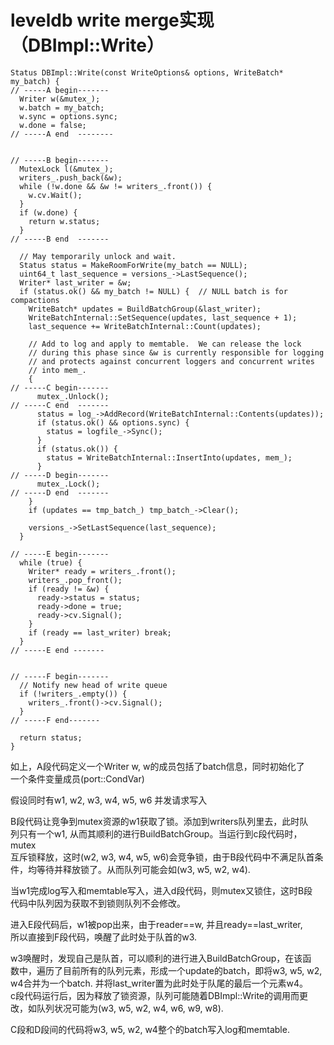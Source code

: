 leveldb write merge实现（DBImpl::Write）
================================================================================

<pre><code>Status DBImpl::Write(const WriteOptions& options, WriteBatch* my_batch) {
// -----A begin-------  
  Writer w(&mutex_);  
  w.batch = my_batch;  
  w.sync = options.sync;  
  w.done = false;  
// -----A end  --------  


// -----B begin-------  
  MutexLock l(&mutex_);  
  writers_.push_back(&w);  
  while (!w.done && &w != writers_.front()) {  
    w.cv.Wait();  
  }  
  if (w.done) {  
    return w.status;  
  }  
// -----B end  -------  

  // May temporarily unlock and wait.  
  Status status = MakeRoomForWrite(my_batch == NULL);  
  uint64_t last_sequence = versions_->LastSequence();  
  Writer* last_writer = &w;  
  if (status.ok() && my_batch != NULL) {  // NULL batch is for compactions  
    WriteBatch* updates = BuildBatchGroup(&last_writer);  
    WriteBatchInternal::SetSequence(updates, last_sequence + 1);  
    last_sequence += WriteBatchInternal::Count(updates);  

    // Add to log and apply to memtable.  We can release the lock  
    // during this phase since &w is currently responsible for logging  
    // and protects against concurrent loggers and concurrent writes  
    // into mem_.  
    {
// -----C begin-------  
      mutex_.Unlock();  
// -----C end  -------  
      status = log_->AddRecord(WriteBatchInternal::Contents(updates));  
      if (status.ok() && options.sync) {  
        status = logfile_->Sync();  
      }  
      if (status.ok()) {  
        status = WriteBatchInternal::InsertInto(updates, mem_);  
      }  
// -----D begin-------  
      mutex_.Lock();  
// -----D end  -------  
    }  
    if (updates == tmp_batch_) tmp_batch_->Clear();  

    versions_->SetLastSequence(last_sequence);  
  }  

// -----E begin-------  
  while (true) {  
    Writer* ready = writers_.front();  
    writers_.pop_front();  
    if (ready != &w) {  
      ready->status = status;  
      ready->done = true;  
      ready->cv.Signal();  
    }  
    if (ready == last_writer) break;  
  }  
// -----E end -------  


// -----F begin-------  
  // Notify new head of write queue  
  if (!writers_.empty()) {  
    writers_.front()->cv.Signal();  
  }  
// -----F end-------  

  return status;  
}</code></pre>


如上，A段代码定义一个Writer w, w的成员包括了batch信息，同时初始化了  
一个条件变量成员(port::CondVar)  

假设同时有w1, w2, w3, w4, w5, w6 并发请求写入  

B段代码让竞争到mutex资源的w1获取了锁。添加到writers队列里去，此时队  
列只有一个w1, 从而其顺利的进行BuildBatchGroup。当运行到c段代码时，mutex  
互斥锁释放，这时(w2, w3, w4, w5, w6)会竞争锁，由于B段代码中不满足队首条  
件，均等待并释放锁了。从而队列可能会如(w3, w5, w2, w4).  

当w1完成log写入和memtable写入，进入d段代码，则mutex又锁住，这时B段  
代码中队列因为获取不到锁则队列不会修改。  

进入E段代码后，w1被pop出来，由于reader==w, 并且ready==last_writer,  
所以直接到F段代码，唤醒了此时处于队首的w3.  

w3唤醒时，发现自己是队首，可以顺利的进行进入BuildBatchGroup，在该函  
数中，遍历了目前所有的队列元素，形成一个update的batch，即将w3, w5, w2,   
w4合并为一个batch. 并将last_writer置为此时处于队尾的最后一个元素w4。  
c段代码运行后，因为释放了锁资源，队列可能随着DBImpl::Write的调用而更  
改，如队列状况可能为(w3, w5, w2, w4, w6, w9, w8).  

C段和D段间的代码将w3, w5, w2, w4整个的batch写入log和memtable.  
    



